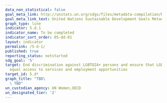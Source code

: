 ```yaml
---
data_non_statistical: false
goal_meta_link: http://unstats.un.org/sdgs/files/metadata-compilation/Metadata-Goal-5.pdf
goal_meta_link_text: United Nations Sustainable Development Goals Metadata (pdf 634kB)
graph_type: line
indicator: 5.d.1
indicator_name: To be completed
indicator_sort_order: 05-dd-01
layout: indicator
permalink: /5-d-1/
published: true
reporting_status: notstarted
sdg_goal: '5'
target: End discrimination against LGBTQIA+ persons and ensure that LGBTQIA+ persons have
  equal access to services and employment opportunities
target_id: 5.d*
graph_title: "TBD\
  \ TBD"
un_custodian_agency: UN Women,OECD
un_designated_tier: '2'
---
```

